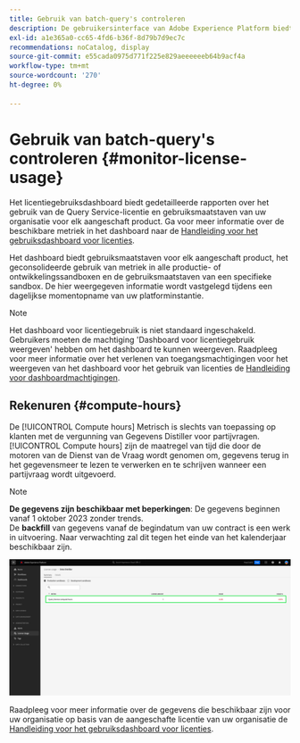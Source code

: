 ```yaml
---
title: Gebruik van batch-query's controleren
description: De gebruikersinterface van Adobe Experience Platform biedt een dashboard waarmee u belangrijke informatie kunt bekijken over het gebruik van de Data Distiller-licentie van uw organisatie.
exl-id: a1e365a0-cc65-4fd6-b36f-8d79b7d9ec7c
recommendations: noCatalog, display
source-git-commit: e55cada0975d771f225e829aeeeeeeb64b9acf4a
workflow-type: tm+mt
source-wordcount: '270'
ht-degree: 0%

---
```


# Gebruik van batch-query&#39;s controleren {#monitor-license-usage}

Het licentiegebruiksdashboard biedt gedetailleerde rapporten over het gebruik van de Query Service-licentie en gebruiksmaatstaven van uw organisatie voor elk aangeschaft product. Ga voor meer informatie over de beschikbare metriek in het dashboard naar de [Handleiding voor het gebruiksdashboard voor licenties](../../dashboards/guides/license-usage.md#available-metrics).

Het dashboard biedt gebruiksmaatstaven voor elk aangeschaft product, het geconsolideerde gebruik van metriek in alle productie- of ontwikkelingssandboxen en de gebruiksmaatstaven van een specifieke sandbox. De hier weergegeven informatie wordt vastgelegd tijdens een dagelijkse momentopname van uw platforminstantie.

>[!NOTE]
>
>Het dashboard voor licentiegebruik is niet standaard ingeschakeld. Gebruikers moeten de machtiging &#39;Dashboard voor licentiegebruik weergeven&#39; hebben om het dashboard te kunnen weergeven. Raadpleeg voor meer informatie over het verlenen van toegangsmachtigingen voor het weergeven van het dashboard voor het gebruik van licenties de [Handleiding voor dashboardmachtigingen](../../dashboards/permissions.md).

## Rekenuren {#compute-hours}

De [!UICONTROL Compute hours] Metrisch is slechts van toepassing op klanten met de vergunning van Gegevens Distiller voor partijvragen. [!UICONTROL Compute hours] zijn de maatregel van tijd die door de motoren van de Dienst van de Vraag wordt genomen om, gegevens terug in het gegevensmeer te lezen te verwerken en te schrijven wanneer een partijvraag wordt uitgevoerd.

>[!NOTE]
>
>**De gegevens zijn beschikbaar met beperkingen**: De gegevens beginnen vanaf 1 oktober 2023 zonder trends.<br>De **backfill** van gegevens vanaf de begindatum van uw contract is een werk in uitvoering. Naar verwachting zal dit tegen het einde van het kalenderjaar beschikbaar zijn.

![Het dashboard voor licentiegebruik met de metrische aanduiding voor computeruren.](../images/data-distiller/compute-hours.png)

Raadpleeg voor meer informatie over de gegevens die beschikbaar zijn voor uw organisatie op basis van de aangeschafte licentie van uw organisatie de [Handleiding voor het gebruiksdashboard voor licenties](../../dashboards/guides/license-usage.md).

